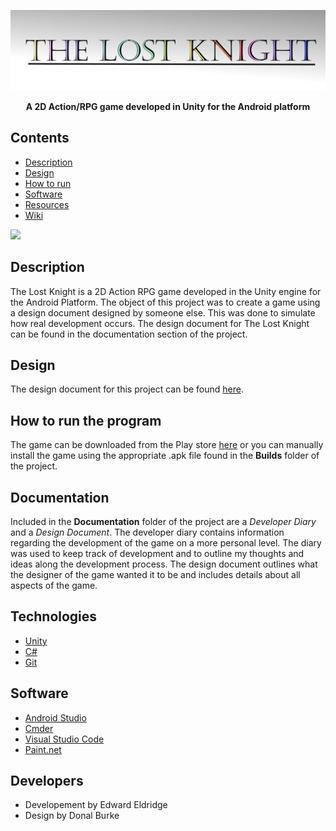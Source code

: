 ![](https://raw.githubusercontent.com/EddieEldridge/The-Lost-Knight/master/Documentation/img/TheLostKnight.png)

<p align="center">
  <b>A 2D Action/RPG game developed in Unity for the Android platform</b><br>
</p>

## Contents
* [Description](#description)
* [Design](#design)
* [How to run](#how-to-run-the-program)
* [Software](#Software)
* [Resources](#resources)
* [Wiki](https://github.com/EddieEldridge/UnityZephyr/wiki)

[<img src="https://www.americanbeerbar.com/storage/app/media/logo_googleplay.png">](https://play.google.com/store/apps/details?id=com.EddiEldridge.TheLostKnightAndroid)


## Description
The Lost Knight is a 2D Action RPG game developed in the Unity engine for the Android Platform. The object of this project was to create a game using a design document designed by someone else. This was done to simulate how real development occurs. The design document for The Lost Knight can be found in the documentation section of the project.

## Design
The design document for this project can be found [here](https://github.com/EddieEldridge/The-Lost-Knight/blob/master/Documentation/Lost-Knight-Design-Document.pdf).

## How to run the program
The game can be downloaded from the Play store [here](https://play.google.com/store/apps/details?id=com.EddiEldridge.TheLostKnightAndroid) or you can manually install the game using the appropriate .apk file found in the <b>Builds</b> folder of the project.

## Documentation
Included in the <b>Documentation</b> folder of the project are a <i>Developer Diary</i> and a <i>Design Document</i>. The developer diary contains information regarding the development of the game on a more personal level. The diary was used to keep track of development and to outline my thoughts and ideas along the development process. The design document outlines what the designer of the game wanted it to be and includes details about all aspects of the game.

## Technologies
- [Unity](https://unity3d.com/)
- [C#](https://docs.microsoft.com/en-us/dotnet/csharp/)
- [Git](https://git-scm.com/)

## Software
- [Android Studio](https://developer.android.com/studio/)
- [Cmder](http://cmder.net/)
- [Visual Studio Code](https://code.visualstudio.com/)
- [Paint.net](https://www.getpaint.net/)

## Developers
* Developement by Edward Eldridge
* Design by Donal Burke
